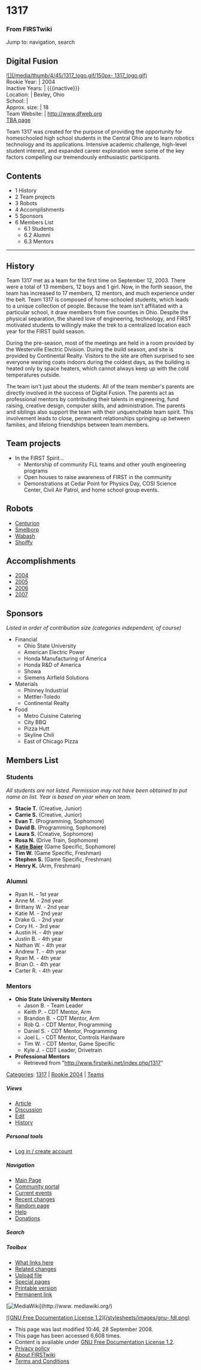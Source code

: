 # 1317

### From FIRSTwiki

Jump to: navigation, search

Digital Fusion  
---  
[![](/media/thumb/4/45/1317_logo.gif/150px-
1317_logo.gif)](/index.php/Image:1317_logo.gif "" )  
Rookie Year: | 2004  
Inactive Years: | {{{inactive}}}  
Location: | Bexley, Ohio  
School: |  
Approx. size: | 18  
Team Website: | <http://www.dfweb.org>  
[TBA page](http://www.thebluealliance.net/tbatv/team.php?team=1317
"http://www.thebluealliance.net/tbatv/team.php?team=1317" )  
  
  

  

Team 1317 was created for the purpose of providing the opportunity for
homeschooled high school students in the Central Ohio are to learn robotics
technology and its applications. Intensive academic challenge, high-level
student interest, and expanded career exploration were some of the key factors
compelling our tremendously enthusiastic participants.

  

## Contents

  * 1 History
  * 2 Team projects
  * 3 Robots
  * 4 Accomplishments
  * 5 Sponsors
  * 6 Members List
    * 6.1 Students
    * 6.2 Alumni
    * 6.3 Mentors  
---  
  

## History

Team 1317 met as a team for the first time on September 12, 2003. There were a
total of 13 members, 12 boys and 1 girl. Now, in the forth season, the team
has increased to 17 members, 12 mentors, and much experience under the belt.
Team 1317 is composed of home-schooled students, which leads to a unique
collection of people. Because the team isn't affiliated with a particular
school, it draw members from five counties in Ohio. Despite the physical
separation, the shared love of engineering, technology, and FIRST motivated
students to willingly make the trek to a centralized location each year for
the FIRST build season.

During the pre-season, most of the meetings are held in a room provided by the
Westerville Electric Division. During the build season, and site is provided
by Continental Realty. Visitors to the site are often surprised to see
everyone wearing coats indoors during the coldest days, as the building is
heated only by space heaters, which cannot always keep up with the cold
temperatures outside.

The team isn't just about the students. All of the team member's parents are
directly involved in the success of Digital Fusion. The parents act as
professional mentors by contributing their talents in engineering, fund
raising, creative design, computer skills, and administration. The parents and
siblings also support the team with their unquenchable team spirit. This
involvement leads to close, permanent relationships springing up between
families, and lifelong friendships between team members.


## Team projects

  * In the FIRST Spirit... 
    * Mentorship of community FLL teams and other youth engineering programs 
    * Open houses to raise awareness of FIRST in the community 
    * Demonstrations at Cedar Point for Physics Day, COSI Science Center, Civil Air Patrol, and home school group events. 


## Robots

  * [Centurion](/index.php/Centurion_%281317%29 "Centurion \(1317\)" )
  * [Smelborp](/index.php/Smelborp_%281317%29 "Smelborp \(1317\)" )
  * [Wabash](/index.php/Wabash_%281317%29 "Wabash \(1317\)" )
  * [Shpiffy](/index.php?title=Shpiffy_%281317%29&action=edit "Shpiffy \(1317\)" )


## Accomplishments

  * [2004](/index.php/1317_in_2004 "1317 in 2004" )
  * [2005](/index.php/1317_in_2005 "1317 in 2005" )
  * [2006](/index.php?title=1317_in_2006&action=edit "1317 in 2006" )
  * [2007](/index.php/1317_in_2007 "1317 in 2007" )


## Sponsors

_Listed in order of contribution size (categories independent, of course)_

  * Financial 
    * Ohio State University 
    * American Electric Power 
    * Honda Manufacturing of America 
    * Honda R&amp;D of America 
    * Showa 
    * Siemens Airfield Solutions 
  * Materials 
    * Phinney Industrial 
    * Mettler-Toledo 
    * Continental Realty 
  * Food 
    * Metro Cuisine Catering 
    * City BBQ 
    * Pizza Hutt 
    * Skyline Chili 
    * East of Chicago Pizza 


## Members List


### Students

_All students are not listed. Permission may not have been obtained to put
name on list._ _Year is based on year when on team._

  * **Stacie T.** (Creative, Junior) 
  * **Carrie S.** (Creative, Junior) 
  * **Evan T.** (Programming, Sophomore) 
  * **David B.** (Programming, Sophomore) 
  * **Laura S.** (Creative, Sophomore) 
  * **Rosa N.** (Drive Train, Sophomore) 
  * **[Katie Baier](/index.php/Katie_Baier "Katie Baier" )** (Game Specific, Sophomore) 
  * **Tim W.** (Game Specific, Freshman) 
  * **Stephen S.** (Game Specific, Freshman) 
  * **Henry K.** (Arm, Freshman) 


### Alumni

  * Ryan H. - 1st year 
  * Anne M. - 2nd year 
  * Brittany W. - 2nd year 
  * Katie M. - 2nd year 
  * Drake G. - 2nd year 
  * Cory H. - 3rd year 
  * Austin H. - 4th year 
  * Justin B. - 4th year 
  * Nathan W. - 4th year 
  * Andrew T. - 4th year 
  * Ryan M. - 4th year 
  * Brian O. - 4th year 
  * Carter R. - 4th year 


### Mentors

  * **Ohio State University Mentors**
    * Jason B. - Team Leader 
    * Keith P. - CDT Mentor, Arm 
    * Brandon B. - CDT Mentor, Arm 
    * Rob Q. - CDT Mentor, Programming 
    * Daniel S. - CDT Mentor, Programming 
    * Joel L. - CDT Mentor, Controls Hardware 
    * Tim W. - CDT Mentor, Game Specific 
    * Kyle J. - CDT Leader, Drivetrain 
  * **Professional Mentors**
    * Retrieved from "<http://www.firstwiki.net/index.php/1317>"

[Categories](/index.php?title=Special:Categories&article=1317
"Special:Categories" ): [1317](/index.php?title=Category:1317&action=edit
"Category:1317" ) | [Rookie 2004](/index.php/Category:Rookie_2004
"Category:Rookie 2004" ) | [Teams](/index.php/Category:Teams "Category:Teams"
)

##### Views

  * [Article](/index.php/1317)
  * [Discussion](/index.php/Talk:1317)
  * [Edit](/index.php?title=1317&action=edit)
  * [History](/index.php?title=1317&action=history)

##### Personal tools

  * [Log in / create account](/index.php?title=Special:Userlogin&returnto=1317)

[](/index.php/Main_Page "Main Page" )

##### Navigation

  * [Main Page](/index.php/Main_Page)
  * [Community portal](/index.php/FIRSTwiki:Community_portal)
  * [Current events](/index.php/Current_events)
  * [Recent changes](/index.php/Special:Recentchanges)
  * [Random page](/index.php/Special:Random)
  * [Help](/index.php/FIRSTwiki:Help)
  * [Donations](/index.php/FIRSTwiki:Site_support)

##### Search



##### Toolbox

  * [What links here](/index.php/Special:Whatlinkshere/1317)
  * [Related changes](/index.php/Special:Recentchangeslinked/1317)
  * [Upload file](/index.php/Special:Upload)
  * [Special pages](/index.php/Special:Specialpages)
  * [Printable version](/index.php?title=1317&printable=yes)
  * [Permanent link](/index.php?title=1317&oldid=69361)

[![MediaWiki](/skins/common/images/poweredby_mediawiki_88x31.png)](http://www.
mediawiki.org/)

[![GNU Free Documentation License 1.2](/stylesheets/images/gnu-
fdl.png)](http://www.gnu.org/copyleft/fdl.html)

  * This page was last modified 10:46, 28 September 2008.
  * This page has been accessed 6,608 times.
  * Content is available under [GNU Free Documentation License 1.2](http://www.gnu.org/copyleft/fdl.html "http://www.gnu.org/copyleft/fdl.html" ).
  * [Privacy policy](/index.php/FIRSTwiki:Privacy_policy "FIRSTwiki:Privacy policy" )
  * [About FIRSTwiki](/index.php/FIRSTwiki:About "FIRSTwiki:About" )
  * [Terms and Conditions](/index.php/FIRSTwiki:Terms_and_conditions "FIRSTwiki:Terms and conditions" )

